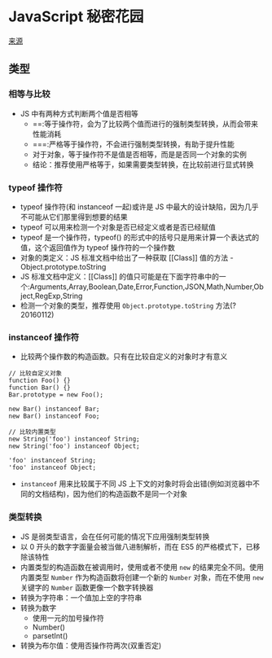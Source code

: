 # JavaScript 秘密花园

[来源](http://bonsaiden.github.io/JavaScript-Garden/zh/#types)

## 类型

### 相等与比较
* JS 中有两种方式判断两个值是否相等
    - ==:等于操作符，会为了比较两个值而进行的强制类型转换，从而会带来性能消耗
    - ===:严格等于操作符，不会进行强制类型转换，有助于提升性能
    - 对于对象，等于操作符不是值是否相等，而是是否同一个对象的实例
    - 结论：推荐使用严格等于，如果需要类型转换，在比较前进行显式转换

### typeof 操作符
* typeof 操作符(和 instanceof 一起)或许是 JS 中最大的设计缺陷，因为几乎不可能从它们那里得到想要的结果
* typeof 可以用来检测一个对象是否已经定义或者是否已经赋值
* typeof 是一个操作符，typeof() 的形式中的括号只是用来计算一个表达式的值，这个返回值作为 typeof 操作符的一个操作数
* 对象的类定义：JS 标准文档中给出了一种获取 [[Class]] 值的方法 - Object.prototype.toString
* JS 标准文档中定义：[[Class]] 的值只可能是在下面字符串中的一个:Arguments,Array,Boolean,Date,Error,Function,JSON,Math,Number,Object,RegExp,String
* 检测一个对象的类型，推荐使用 `Object.prototype.toString` 方法(?20160112)

### instanceof 操作符
* 比较两个操作数的构造函数。只有在比较自定义的对象时才有意义
```JS
// 比较自定义对象
function Foo() {}
function Bar() {}
Bar.prototype = new Foo();

new Bar() instanceof Bar;
new Bar() instanceof Foo;

// 比较内置类型
new String('foo') instanceof String;
new String('foo') instanceof Object;

'foo' instanceof String;
'foo' instanceof Object;
```
* `instanceof` 用来比较属于不同 JS 上下文的对象时将会出错(例如浏览器中不同的文档结构)，因为他们的构造函数不是同一个对象

### 类型转换
* JS 是弱类型语言，会在任何可能的情况下应用强制类型转换
* 以 0 开头的数字字面量会被当做八进制解析，而在 ES5 的严格模式下，已移除该特性
* 内置类型的构造函数在被调用时，使用或者不使用 `new` 的结果完全不同。使用内置类型 `Number` 作为构造函数将创建一个新的 `Number` 对象，而在不使用 `new` 关键字的 `Number` 函数更像一个数字转换器
* 转换为字符串：一个值加上空的字符串
* 转换为数字
    - 使用一元的加号操作符
    - Number()
    - parsetInt()
* 转换为布尔值：使用否操作符两次(双重否定)
